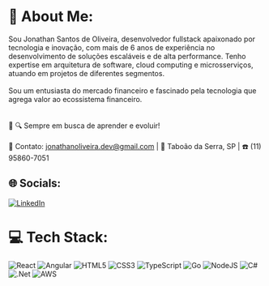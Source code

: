 # 💫 About Me:
Sou Jonathan Santos de Oliveira, desenvolvedor fullstack apaixonado por tecnologia e inovação, com mais de 6 anos de experiência no desenvolvimento de soluções escaláveis e de alta performance. Tenho expertise em arquitetura de software, cloud computing e microsserviços, atuando em projetos de diferentes segmentos.<br><br> Sou um entusiasta do mercado financeiro e fascinado pela tecnologia que agrega valor ao ecossistema financeiro.<br><br><br>🚀 🔍 Sempre em busca de aprender e evoluir!<br><br>📩 Contato: jonathanoliveira.dev@gmail.com | 📍 Taboão da Serra, SP | ☎️ (11) 95860-7051


## 🌐 Socials:
[![LinkedIn](https://img.shields.io/badge/LinkedIn-%230077B5.svg?logo=linkedin&logoColor=white)](https://linkedin.com/in/https://www.linkedin.com/in/jonathan-santos-de-oliveira-769685288/) 

# 💻 Tech Stack:
![React](https://img.shields.io/badge/react-%2320232a.svg?style=for-the-badge&logo=react&logoColor=%2361DAFB) ![Angular](https://img.shields.io/badge/angular-%23DD0031.svg?style=for-the-badge&logo=angular&logoColor=white) ![HTML5](https://img.shields.io/badge/html5-%23E34F26.svg?style=for-the-badge&logo=html5&logoColor=white) ![CSS3](https://img.shields.io/badge/css3-%231572B6.svg?style=for-the-badge&logo=css3&logoColor=white) ![TypeScript](https://img.shields.io/badge/typescript-%23007ACC.svg?style=for-the-badge&logo=typescript&logoColor=white) ![Go](https://img.shields.io/badge/go-%2300ADD8.svg?style=for-the-badge&logo=go&logoColor=white) ![NodeJS](https://img.shields.io/badge/node.js-6DA55F?style=for-the-badge&logo=node.js&logoColor=white)  ![C#](https://img.shields.io/badge/c%23-%23239120.svg?style=for-the-badge&logo=csharp&logoColor=white) ![.Net](https://img.shields.io/badge/.NET-5C2D91?style=for-the-badge&logo=.net&logoColor=white) ![AWS](https://img.shields.io/badge/AWS-%23FF9900.svg?style=for-the-badge&logo=amazon-aws&logoColor=white)  

<!-- Proudly created with GPRM ( https://gprm.itsvg.in ) -->
